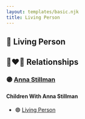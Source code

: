 ```yaml
---
layout: templates/basic.njk
title: Living Person
---
```

## 🔵 Living Person

## 👩‍❤️‍👨 Relationships

### 🟣 [Anna Stillman](/people/2/20562156)

#### Children With Anna Stillman
* 🟣 [Living Person](/people/9/9854708)